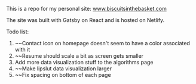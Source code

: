 This is a repo for my personal site: www.biscuitsinthebasket.com

The site was built with Gatsby on React and is hosted on Netlify.

Todo list:
1. ~~Contact icon on homepage doesn't seem to have a color associated with it
2. ~~Resume should scale a bit as screen gets smaller
3. Add more data visualization stuff to the algorithms page
4. ~~Make lipslut data visualization larger
5. ~~Fix spacing on bottom of each page
